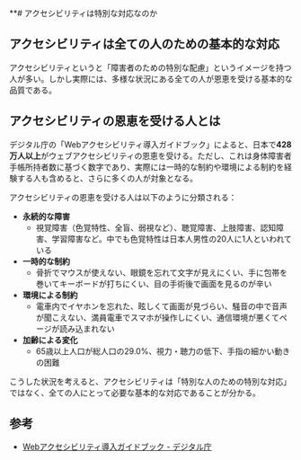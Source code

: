 **# アクセシビリティは特別な対応なのか

## アクセシビリティは全ての人のための基本的な対応

アクセシビリティというと「障害者のための特別な配慮」というイメージを持つ人が多い。しかし実際には、多様な状況にある全ての人が恩恵を受ける基本的な品質である。

## アクセシビリティの恩恵を受ける人とは

デジタル庁の「Webアクセシビリティ導入ガイドブック」によると、日本で**428万人以上**がウェブアクセシビリティの恩恵を受ける。ただし、これは身体障害者手帳所持者数に基づく数字であり、実際には一時的な制約や環境による制約を経験する人も含めると、さらに多くの人が対象となる。

アクセシビリティの恩恵を受ける人は以下のように分類される：

- **永続的な障害**
  - 視覚障害（色覚特性、全盲、弱視など）、聴覚障害、上肢障害、認知障害、学習障害など。中でも色覚特性は日本人男性の20人に1人といわれている
- **一時的な制約**
  - 骨折でマウスが使えない、眼鏡を忘れて文字が見えにくい、手に包帯を巻いてキーボードが打ちにくい、目の手術後で画面を見るのが辛い
- **環境による制約**
  - 電車内でイヤホンを忘れた、眩しくて画面が見づらい、騒音の中で音声が聞こえない、満員電車でスマホが操作しにくい、通信環境が悪くてページが読み込まれない
- **加齢による変化**
  - 65歳以上人口が総人口の29.0%、視力・聴力の低下、手指の細かい動きの困難

こうした状況を考えると、アクセシビリティは「特別な人のための特別な対応」ではなく、全ての人にとって必要な基本的な対応であることが分かる。

## 参考
- [Webアクセシビリティ導入ガイドブック - デジタル庁](https://www.digital.go.jp/assets/contents/node/basic_page/field_ref_resources/08ed88e1-d622-43cb-900b-84957ab87826/53f76eaa/20240329_introduction_to_weba11y.pdf)